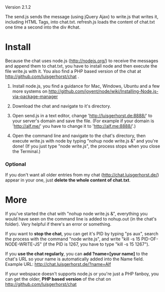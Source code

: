 Version 2.1.2

The send.js sends the message (using jQuery Ajax) to write.js that writes it, including HTML Tags, into chat.txt. refresh.js loads the content of chat.txt one time a second into the div #chat.

# Install

Because the chat uses node.js (http://nodejs.org/) to receive the messages and append them to chat.txt, you have to install node and then execute the file write.js with it. You also find a PHP based version of the chat at http://github.com/luisgerhorst/chat .

1. Install node.js, you find a guidance for Mac, Windows, Ubuntu and a few more systems on http://github.com/joyent/node/wiki/Installing-Node.js-via-package-manager

2. Download the chat and navigate to it's directory.

3. Open send.js in a text editor, change 'http://luisgerhorst.de:8888/' to your server's domain and save the file. (For example if your domain is 'http://alf.me/' you have to change it to 'http://alf.me:8888/'.)

4. Open the command line and navigate to the chat's directory, then execute write.js with node by typing "nohup node write.js &" and you're done! (If you just type "node write.js", the process stops when you close the Terminal.)

### Optional

If you don't want all older entries from my chat (http://chat.luisgerhorst.de/) appear in your one, just **delete the whole content of chat.txt**.

# More

If you've started the chat with "nohup node write.js &", everything you would have seen on the command line is added to nohup.out (in the chat's folder). Very helpful if there's an error or something. 

If you want to **stop the chat**, you can get it's PID by typing "ps aux", search the process with the command "node write.js", and write "kill -s 15 PID-OF-NODE-WRITE-JS" (if the PID is 1267, you have to type "kill -s 15 1267").

If you **use the chat regularly**, you can **add ?name=[your name]** to the chat's URL so your name is automatically added into the Name field. Example URL: http://chat.luisgerhorst.de/?name=Alf

If your webspace doesn't supports node.js or you're just a PHP fanboy, you can get the older, **PHP based version** of the chat on http://github.com/luisgerhorst/chat